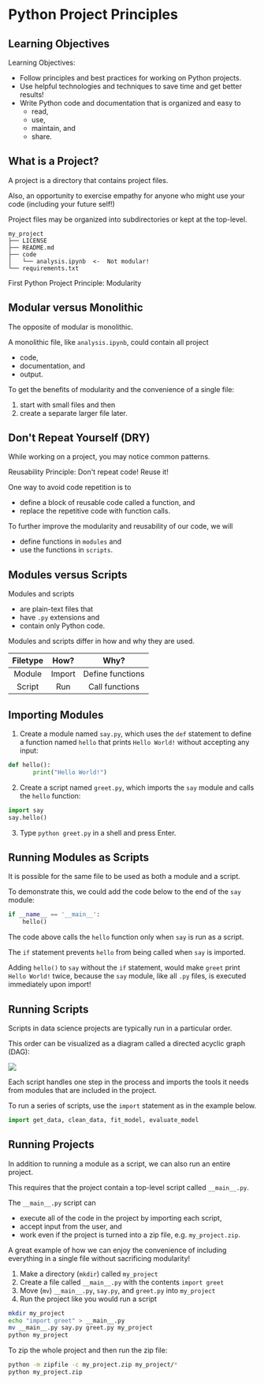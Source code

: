 # Python Project Principles

## Learning Objectives

Learning Objectives: 
- Follow principles and best practices for working on Python projects.
- Use helpful technologies and techniques to save time and get better results!
- Write Python code and documentation that is organized and easy to 
    - read, 
    - use, 
    - maintain, and 
    - share. 

## What is a Project?

A project is a directory that contains project files.

Also, an opportunity to exercise empathy for anyone who might use your code (including your future self!)

Project files may be organized into subdirectories or kept at the top-level.

```
my_project
├── LICENSE
├── README.md
├── code
│   └── analysis.ipynb  <-  Not modular!
└── requirements.txt
```

First Python Project Principle: Modularity


## Modular versus Monolithic

The opposite of modular is monolithic.

A monolithic file, like `analysis.ipynb`, could contain all project 
- code, 
- documentation, and 
- output. 

To get the benefits of modularity and the convenience of a single file: 
1. start with small files and then 
2. create a separate larger file later.

## Don't Repeat Yourself (DRY)

While working on a project, you may notice common patterns.

Reusability Principle: Don't repeat code! Reuse it! 

One way to avoid code repetition is to 
- define a block of reusable code called a function, and 
- replace the repetitive code with function calls. 

To further improve the modularity and reusability of our code, we will 
- define functions in `modules` and 
- use the functions in `scripts`. 

## Modules versus Scripts

Modules and scripts
- are plain-text files that
- have `.py` extensions and
- contain only Python code.

Modules and scripts differ in how and why they are used.

| Filetype |  How?  |       Why?       |
|:--------:|:------:|:----------------:|
| Module   | Import | Define functions |
| Script   | Run    |  Call functions  |

## Importing Modules

1. Create a module named `say.py`, which uses the `def` statement to define a function named `hello` that prints `Hello World!` without accepting any input:
```python
def hello():
       print("Hello World!")
```

2. Create a script named `greet.py`, which imports the `say` module and calls the `hello` function:
```python
import say
say.hello()
```

3. Type `python greet.py` in a shell and press Enter.

## Running Modules as Scripts

It is possible for the same file to be used as both a module and a script.

To demonstrate this, we could add the code below to the end of the `say` module: 
```python
if __name__ == '__main__':
    hello()
```

The code above calls the `hello` function only when `say` is run as a script. 

The `if` statement prevents `hello` from being called when `say` is imported. 

Adding `hello()` to `say` without the `if` statement, would make `greet` print `Hello World!` twice,
because the `say` module, like all `.py` files, is executed immediately upon import! 

## Running Scripts

Scripts in data science projects are typically run in a particular order.

This order can be visualized as a diagram called a directed acyclic graph (DAG): 

![](https://assets.datacamp.com/production/repositories/3687/datasets/3d4fdb37d0924a05ab75fcc786dc590b33dbbf4b/simple_dag.png) 

Each script handles one step in the process and imports the tools it needs from modules that are included in the project. 

To run a series of scripts, use the `import` statement as in the example below.
```python
import get_data, clean_data, fit_model, evaluate_model
```

## Running Projects

In addition to running a module as a script, we can also run an entire project.

This requires that the project contain a top-level script called `__main__.py`. 

The `__main__.py` script can  
- execute all of the code in the project by importing each script, 
- accept input from the user, and 
- work even if the project is turned into a zip file, e.g. `my_project.zip`. 

A great example of how we can enjoy the convenience of including everything in a single file without sacrificing modularity! 

1. Make a directory (`mkdir`) called `my_project`
2. Create a file called `__main__.py` with the contents `import greet`
3. Move (`mv`) `__main__.py`, `say.py`, and `greet.py` into `my_project`
4. Run the project like you would run a script

```bash
mkdir my_project
echo "import greet" > __main__.py
mv __main__.py say.py greet.py my_project
python my_project
```

To zip the whole project and then run the zip file:
```bash
python -m zipfile -c my_project.zip my_project/*
python my_project.zip
```


